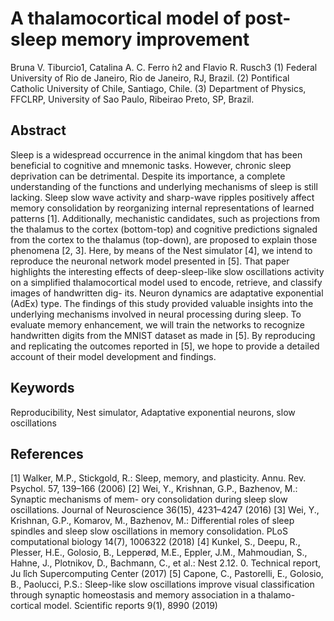 # A thalamocortical model of post-sleep memory improvement
Bruna V. Tiburcio1, Catalina A. C. Ferro ́n2 and Flavio R. Rusch3
(1) Federal University of Rio de Janeiro, Rio de Janeiro, RJ, Brazil. 
(2) Pontifical Catholic University of Chile, Santiago, Chile. 
(3) Department of Physics, FFCLRP, University of Sao Paulo, Ribeirao Preto, SP, Brazil.

## Abstract
Sleep is a widespread occurrence in the animal kingdom that has been beneficial to cognitive and mnemonic tasks. However, chronic sleep deprivation can be detrimental. Despite its importance, a complete understanding of the functions and underlying mechanisms of sleep is still lacking. Sleep slow wave activity and sharp-wave ripples positively affect memory consolidation by reorganizing internal representations of learned patterns [1]. Additionally, mechanistic candidates, such as projections from the thalamus to the cortex (bottom-top) and cognitive predictions signaled from the cortex to the thalamus (top-down), are proposed to explain those phenomena [2, 3]. Here, by means of the Nest simulator [4], we intend to reproduce the neuronal network model presented in [5]. That paper highlights the interesting effects of deep-sleep-like slow oscillations activity on a simplified thalamocortical model used to encode, retrieve, and classify images of handwritten dig- its. Neuron dynamics are adaptative exponential (AdEx) type. The findings of this study provided valuable insights into the underlying mechanisms involved in neural processing during sleep. To evaluate memory enhancement, we will train the networks to recognize handwritten digits from the MNIST dataset as made in [5]. By reproducing and replicating the outcomes reported in [5], we hope to provide a detailed account of their model development and findings.

## Keywords
Reproducibility, Nest simulator, Adaptative exponential neurons, slow oscillations

## References
[1] Walker, M.P., Stickgold, R.: Sleep, memory, and plasticity. Annu. Rev. Psychol. 57, 139–166 (2006)
[2] Wei, Y., Krishnan, G.P., Bazhenov, M.: Synaptic mechanisms of mem- ory consolidation during sleep slow oscillations. Journal of Neuroscience 36(15), 4231–4247 (2016)
[3] Wei, Y., Krishnan, G.P., Komarov, M., Bazhenov, M.: Differential roles of sleep spindles and sleep slow oscillations in memory consolidation. PLoS computational biology 14(7), 1006322 (2018)
[4] Kunkel, S., Deepu, R., Plesser, H.E., Golosio, B., Lepperød, M.E., Eppler, J.M., Mahmoudian, S., Hahne, J., Plotnikov, D., Bachmann, C., et al.: Nest 2.12. 0. Technical report, Ju ̈lich Supercomputing Center (2017)
[5] Capone, C., Pastorelli, E., Golosio, B., Paolucci, P.S.: Sleep-like slow oscillations improve visual classification through synaptic homeostasis and memory association in a thalamo-cortical model. Scientific reports 9(1), 8990 (2019)
